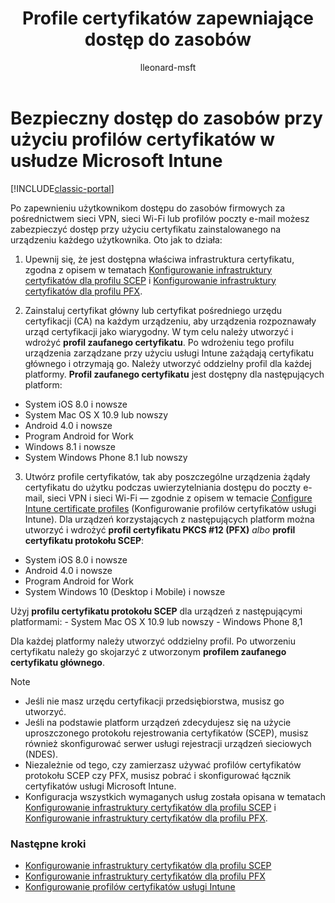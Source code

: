 ﻿---
title: "Profile certyfikatów zapewniające dostęp do zasobów"
description: "Bezpieczna sieć VPN, sieć Wi-Fi i dostęp do poczty e-mail przy użyciu certyfikatu zainstalowanego na każdym urządzeniu użytkownika."
keywords: 
author: lleonard-msft
ms.author: alleonar
manager: angrobe
ms.date: 02/03/2017
ms.topic: article
ms.prod: 
ms.service: microsoft-intune
ms.technology: 
ms.assetid: 8cbb8499-611d-4217-a7b4-e9b864785dd0
ROBOTS: NOINDEX,NOFOLLOW
ms.reviewer: kmyrup
ms.suite: ems
ms.custom: intune-classic
ms.openlocfilehash: d20be5a701204fa3f41b051f21c967096f68d337
ms.sourcegitcommit: 1a54bdf22786aea1cf1b497d54024470e1024aeb
ms.translationtype: HT
ms.contentlocale: pl-PL
ms.lasthandoff: 10/10/2017
---
# <a name="secure-resource-access-with-certificate-profiles-in-microsoft-intune"></a>Bezpieczny dostęp do zasobów przy użyciu profilów certyfikatów w usłudze Microsoft Intune

[!INCLUDE[classic-portal](../includes/classic-portal.md)]

Po zapewnieniu użytkownikom dostępu do zasobów firmowych za pośrednictwem sieci VPN, sieci Wi-Fi lub profilów poczty e-mail możesz zabezpieczyć dostęp przy użyciu certyfikatu zainstalowanego na urządzeniu każdego użytkownika. Oto jak to działa:

1. Upewnij się, że jest dostępna właściwa infrastruktura certyfikatu, zgodna z opisem w tematach [Konfigurowanie infrastruktury certyfikatów dla profilu SCEP](configure-certificate-infrastructure-for-scep.md) i [Konfigurowanie infrastruktury certyfikatów dla profilu PFX](configure-certificate-infrastructure-for-pfx.md).

2. Zainstaluj certyfikat główny lub certyfikat pośredniego urzędu certyfikacji (CA) na każdym urządzeniu, aby urządzenia rozpoznawały urząd certyfikacji jako wiarygodny. W tym celu należy utworzyć i wdrożyć **profil zaufanego certyfikatu**. Po wdrożeniu tego profilu urządzenia zarządzane przy użyciu usługi Intune zażądają certyfikatu głównego i otrzymają go. Należy utworzyć oddzielny profil dla każdej platformy. **Profil zaufanego certyfikatu** jest dostępny dla następujących platform:
 -  System iOS 8.0 i nowsze
 -  System Mac OS X 10.9 lub nowszy
 -  Android 4.0 i nowsze
 -  Program Android for Work
 -  Windows 8.1 i nowsze
 -  System Windows Phone 8.1 lub nowszy

3. Utwórz profile certyfikatów, tak aby poszczególne urządzenia żądały certyfikatu do użytku podczas uwierzytelniania dostępu do poczty e-mail, sieci VPN i sieci Wi-Fi — zgodnie z opisem w temacie [Configure Intune certificate profiles](configure-intune-certificate-profiles.md) (Konfigurowanie profilów certyfikatów usługi Intune). Dla urządzeń korzystających z następujących platform można utworzyć i wdrożyć **profil certyfikatu PKCS #12 (PFX)** *albo* **profil certyfikatu protokołu SCEP**:

  -  System iOS 8.0 i nowsze
  -  Android 4.0 i nowsze
  -  Program Android for Work
  -  System Windows 10 (Desktop i Mobile) i nowsze

  Użyj **profilu certyfikatu protokołu SCEP** dla urządzeń z następującymi platformami:
    -   System Mac OS X 10.9 lub nowszy
    -   Windows Phone 8,1

Dla każdej platformy należy utworzyć oddzielny profil. Po utworzeniu certyfikatu należy go skojarzyć z utworzonym **profilem zaufanego certyfikatu głównego**.

> [!NOTE]           
> - Jeśli nie masz urzędu certyfikacji przedsiębiorstwa, musisz go utworzyć.
>- Jeśli na podstawie platform urządzeń zdecydujesz się na użycie uproszczonego protokołu rejestrowania certyfikatów (SCEP), musisz również skonfigurować serwer usługi rejestracji urządzeń sieciowych (NDES).
>-  Niezależnie od tego, czy zamierzasz używać profilów certyfikatów protokołu SCEP czy PFX, musisz pobrać i skonfigurować łącznik certyfikatów usługi Microsoft Intune.
>-  Konfiguracja wszystkich wymaganych usług została opisana w tematach [Konfigurowanie infrastruktury certyfikatów dla profilu SCEP](configure-certificate-infrastructure-for-scep.md) i [Konfigurowanie infrastruktury certyfikatów dla profilu PFX](configure-certificate-infrastructure-for-pfx.md).

### <a name="next-steps"></a>Następne kroki
- [Konfigurowanie infrastruktury certyfikatów dla profilu SCEP](configure-certificate-infrastructure-for-scep.md)
- [Konfigurowanie infrastruktury certyfikatów dla profilu PFX](configure-certificate-infrastructure-for-pfx.md)
- [Konfigurowanie profilów certyfikatów usługi Intune](configure-intune-certificate-profiles.md)
